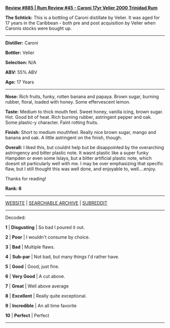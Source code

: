 
[**Review #885 | Rum Review #45 - Caroni 17yr Velier 2000 Trinidad Rum**]( https://t8ke.review/review-885-caroni-17yr-velier-2000-trinidad-rum/)

**The Schtick:** This is a bottling of Caroni distillate by Velier. It was aged for 17 years in the Caribbean - both pre and post acquisition by Velier when Caronis stocks were bought up. 

-----

**Distiller:** Caroni

**Bottler:** Velier

**Selection:** N/A

**ABV:**  55% ABV

**Age:** 17 Years 

-----

**Nose:**  Rich fruits, funky, rotten banana and papaya. Brown sugar, burning rubber, floral, loaded with honey. Some effervescent lemon.  

**Taste:** Medium to thick mouth feel. Sweet honey, vanilla icing, brown sugar. Hot. Good bit of heat. Rich burning rubber, astringent pepper and oak. Some plastic-y character. Faint rotting fruits. 

**Finish:** Short to medium mouthfeel. Really nice brown sugar, mango and banana and oak. A little astringent on the finish, though.

**Overall:** I liked this, but couldnt help but be disappointed by the overarching astringency and bitter plastic note. It wasnt plastic like a super funky Hampden or even some Islays, but a bitter artificial plastic note, which doesnt sit particularly well with me. I may be over emphasizing that specific flaw, but I still thought this was well done, and enjoyable to, well....enjoy.

Thanks for reading!

**Rank: 6**



-----

[WEBSITE](https://t8ke.review) | [SEARCHABLE ARCHIVE](https://t8ke.review/review-archive/) | [SUBREDDIT](https://reddit.com/r/t8kereviews)

-----

Decoded:

**1** | **Disgusting** | So bad I poured it out.

**2** | **Poor** | I wouldn't consume by choice.

**3** | **Bad** | Multiple flaws.

**4** | **Sub-par** | Not bad, but many things I'd rather have.

**5** | **Good** | Good, just fine.

**6** | **Very Good** | A cut above.

**7** | **Great** | Well above average

**8** | **Excellent** | Really quite exceptional.

**9** | **Incredible** | An all time favorite

**10** | **Perfect** | Perfect

----

